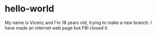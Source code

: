 # hello-world

My name is Vicenç and I'm 18 years old, trying to make a new branch.
I have made an internet web page but FBI closed it.
